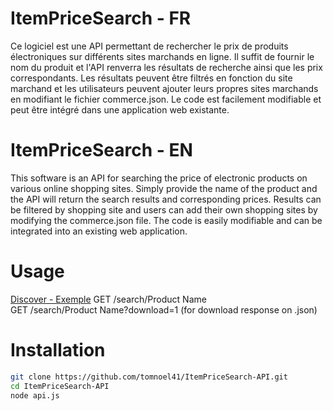 # ItemPriceSearch - FR

Ce logiciel est une API permettant de rechercher le prix de produits électroniques sur différents sites marchands en ligne. Il suffit de fournir le nom du produit et l'API renverra les résultats de recherche ainsi que les prix correspondants. Les résultats peuvent être filtrés en fonction du site marchand et les utilisateurs peuvent ajouter leurs propres sites marchands en modifiant le fichier commerce.json. Le code est facilement modifiable et peut être intégré dans une application web existante.

# ItemPriceSearch - EN

This software is an API for searching the price of electronic products on various online shopping sites. Simply provide the name of the product and the API will return the search results and corresponding prices. Results can be filtered by shopping site and users can add their own shopping sites by modifying the commerce.json file. The code is easily modifiable and can be integrated into an existing web application.

# Usage
<a href="https://itempricesearch.tomnoel.cloud/" target="_blank">Discover - Exemple</a>
GET /search/Product Name<br>
GET /search/Product Name?download=1 (for download response on .json)

# Installation

```bash
git clone https://github.com/tomnoel41/ItemPriceSearch-API.git
cd ItemPriceSearch-API
node api.js
```
